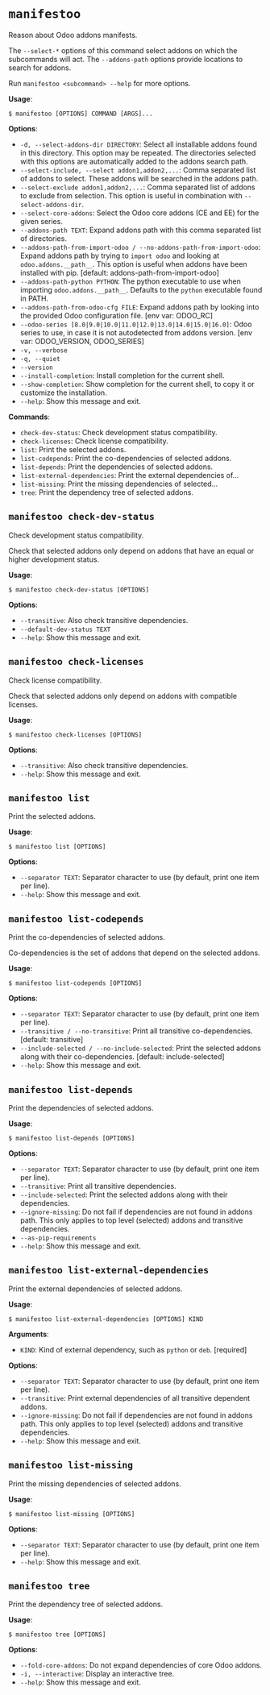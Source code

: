 # `manifestoo`

Reason about Odoo addons manifests.

The `--select-*` options of this command select addons on which the
subcommands will act. The `--addons-path` options provide locations to
search for addons.

Run `manifestoo <subcommand> --help` for more options.

**Usage**:

```console
$ manifestoo [OPTIONS] COMMAND [ARGS]...
```

**Options**:

* `-d, --select-addons-dir DIRECTORY`: Select all installable addons found in this directory. This option may be repeated. The directories selected with this options are automatically added to the addons search path.
* `--select-include, --select addon1,addon2,...`: Comma separated list of addons to select. These addons will be searched in the addons path.
* `--select-exclude addon1,addon2,...`: Comma separated list of addons to exclude from selection. This option is useful in combination with `--select-addons-dir`.
* `--select-core-addons`: Select the Odoo core addons (CE and EE) for the given series.
* `--addons-path TEXT`: Expand addons path with this comma separated list of directories.
* `--addons-path-from-import-odoo / --no-addons-path-from-import-odoo`: Expand addons path by trying to `import odoo` and looking at `odoo.addons.__path__`. This option is useful when addons have been installed with pip.  [default: addons-path-from-import-odoo]
* `--addons-path-python PYTHON`: The python executable to use when importing `odoo.addons.__path__`. Defaults to the `python` executable found in PATH.
* `--addons-path-from-odoo-cfg FILE`: Expand addons path by looking into the provided Odoo configuration file.   [env var: ODOO_RC]
* `--odoo-series [8.0|9.0|10.0|11.0|12.0|13.0|14.0|15.0|16.0]`: Odoo series to use, in case it is not autodetected from addons version.  [env var: ODOO_VERSION, ODOO_SERIES]
* `-v, --verbose`
* `-q, --quiet`
* `--version`
* `--install-completion`: Install completion for the current shell.
* `--show-completion`: Show completion for the current shell, to copy it or customize the installation.
* `--help`: Show this message and exit.

**Commands**:

* `check-dev-status`: Check development status compatibility.
* `check-licenses`: Check license compatibility.
* `list`: Print the selected addons.
* `list-codepends`: Print the co-dependencies of selected addons.
* `list-depends`: Print the dependencies of selected addons.
* `list-external-dependencies`: Print the external dependencies of...
* `list-missing`: Print the missing dependencies of selected...
* `tree`: Print the dependency tree of selected addons.

## `manifestoo check-dev-status`

Check development status compatibility.

Check that selected addons only depend on addons that have an equal
or higher development status.

**Usage**:

```console
$ manifestoo check-dev-status [OPTIONS]
```

**Options**:

* `--transitive`: Also check transitive dependencies.
* `--default-dev-status TEXT`
* `--help`: Show this message and exit.

## `manifestoo check-licenses`

Check license compatibility.

Check that selected addons only depend on addons with compatible
licenses.

**Usage**:

```console
$ manifestoo check-licenses [OPTIONS]
```

**Options**:

* `--transitive`: Also check transitive dependencies.
* `--help`: Show this message and exit.

## `manifestoo list`

Print the selected addons.

**Usage**:

```console
$ manifestoo list [OPTIONS]
```

**Options**:

* `--separator TEXT`: Separator character to use (by default, print one item per line).
* `--help`: Show this message and exit.

## `manifestoo list-codepends`

Print the co-dependencies of selected addons.

Co-dependencies is the set of addons that depend on the selected
addons.

**Usage**:

```console
$ manifestoo list-codepends [OPTIONS]
```

**Options**:

* `--separator TEXT`: Separator character to use (by default, print one item per line).
* `--transitive / --no-transitive`: Print all transitive co-dependencies.  [default: transitive]
* `--include-selected / --no-include-selected`: Print the selected addons along with their co-dependencies.  [default: include-selected]
* `--help`: Show this message and exit.

## `manifestoo list-depends`

Print the dependencies of selected addons.

**Usage**:

```console
$ manifestoo list-depends [OPTIONS]
```

**Options**:

* `--separator TEXT`: Separator character to use (by default, print one item per line).
* `--transitive`: Print all transitive dependencies.
* `--include-selected`: Print the selected addons along with their dependencies.
* `--ignore-missing`: Do not fail if dependencies are not found in addons path. This only applies to top level (selected) addons and transitive dependencies.
* `--as-pip-requirements`
* `--help`: Show this message and exit.

## `manifestoo list-external-dependencies`

Print the external dependencies of selected addons.

**Usage**:

```console
$ manifestoo list-external-dependencies [OPTIONS] KIND
```

**Arguments**:

* `KIND`: Kind of external dependency, such as `python` or `deb`.  [required]

**Options**:

* `--separator TEXT`: Separator character to use (by default, print one item per line).
* `--transitive`: Print external dependencies of all transitive dependent addons.
* `--ignore-missing`: Do not fail if dependencies are not found in addons path. This only applies to top level (selected) addons and transitive dependencies.
* `--help`: Show this message and exit.

## `manifestoo list-missing`

Print the missing dependencies of selected addons.

**Usage**:

```console
$ manifestoo list-missing [OPTIONS]
```

**Options**:

* `--separator TEXT`: Separator character to use (by default, print one item per line).
* `--help`: Show this message and exit.

## `manifestoo tree`

Print the dependency tree of selected addons.

**Usage**:

```console
$ manifestoo tree [OPTIONS]
```

**Options**:

* `--fold-core-addons`: Do not expand dependencies of core Odoo addons.
* `-i, --interactive`: Display an interactive tree.
* `--help`: Show this message and exit.
